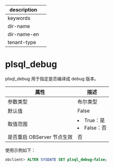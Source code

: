 |description||
|---|---|
|keywords||
|dir-name||
|dir-name-en||
|tenant-type||

plsql_debug 
================================

plsql_debug 用于指定是否编译成 debug 版本。


|        属性        |                                                     描述                                                     |
|------------------|------------------------------------------------------------------------------------------------------------|
| 参数类型             | 布尔类型                    |
| 默认值              | False                   |
| 取值范围             | <li> True：是   <li> False：否    |
| 是否重启 OBServer 节点生效 | 否                       |



使用示例如下：

```sql
obclient> ALTER SYSDATE SET plsql_debug=false;
```


